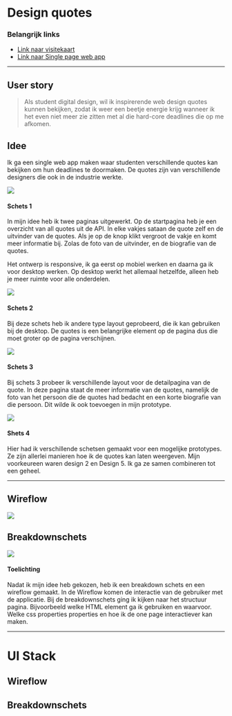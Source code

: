 
# Design quotes 
 
 ### Belangrijk links

- [Link naar visitekaart](https://k3a101.github.io/stress-relief-quotes/visitekaartje/)
- [Link naar Single page web app](https://k3a101.github.io/stress-relief-quotes/spa/)


 ---

## User story
> Als student digital design, wil ik inspirerende web design quotes kunnen bekijken, zodat ik weer een beetje energie krijg wanneer ik het even niet meer zie zitten met al die hard-core deadlines die op me afkomen.

## Idee 
Ik ga een single web app maken waar studenten verschillende quotes kan bekijken om hun deadlines te doormaken. De quotes zijn van verschillende designers die ook in de industrie werkte.

<img src="./spa/images/schets1.png">

#### Schets 1

In mijn idee heb ik twee paginas uitgewerkt. Op de startpagina heb je een overzicht van all quotes uit de API. In elke vakjes sataan de quote zelf en de uitvinder van de quotes. Als je op de knop klikt vergroot de vakje en komt meer informatie bij. Zolas de foto van de uitvinder, en de biografie van de quotes. 

Het ontwerp is responsive, ik ga eerst op mobiel werken en daarna ga ik voor desktop werken. Op desktop werkt het allemaal hetzelfde, alleen heb je meer ruimte voor alle onderdelen.

<img src="./spa/images/schets2.png">

#### Schets 2
Bij deze schets heb ik andere type layout geprobeerd, die ik kan gebruiken bij de desktop. De quotes is een belangrijke element op de pagina dus die moet groter op de pagina verschijnen. 

<img src="./spa/images/schets3.png">

#### Schets 3
Bij schets 3 probeer ik verschillende layout voor de detailpagina van de quote. In deze pagina staat de meer informatie van de quotes, namelijk de foto van het persoon die de quotes had bedacht en  een korte biografie van die persoon. Dit wilde ik ook toevoegen in mijn prototype.

<img src="./spa/images/schets4.png">

#### Shets 4
Hier had ik verschillende schetsen gemaakt voor een mogelijke prototypes. Ze zijn allerlei manieren hoe ik de quotes kan laten weergeven. Mijn voorkeureen waren design 2 en Design 5. Ik ga ze samen combineren tot een geheel. 


---

## Wireflow
<img src="./spa/images/userflow.jpg">


## Breakdownschets
<img src="./spa/images/breakdownschets.jpg">

#### Toelichting
Nadat ik mijn idee heb gekozen, heb ik een breakdown schets en een wireflow gemaakt. In de Wireflow komen de interactie van de gebruiker met de applicatie.  Bij de breakdownschets ging ik kijken naar het structuur pagina. Bijvoorbeeld welke HTML element ga ik  gebruiken en waarvoor. Welke css properties properties en hoe ik de one page interactiever kan maken.  


---

# UI Stack
## Wireflow

## Breakdownschets 


